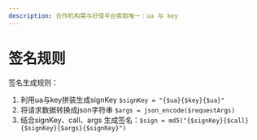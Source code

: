 ```yaml
---
description: 合作机构需与好借平台索取唯一：ua 与 key
---
```


# 签名规则

签名生成规则：

1. 利用ua与key拼装生成signKey `$signKey = "{$ua}{$key}{$ua}"`
2. 将请求数据转换成json字符串 `$args = json_encode($requestArgs)`
3. 结合signKey、call、args 生成签名：`$sign = md5("{$signKey}{$call}{$signKey}{$args}{$signKey}")`

